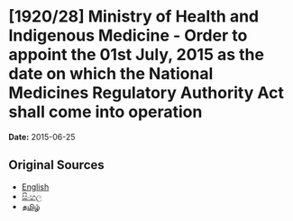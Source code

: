 # [1920/28] Ministry of Health and Indigenous Medicine - Order to appoint the 01st July, 2015 as the date on which the National Medicines Regulatory Authority Act shall come into operation

**Date:** 2015-06-25

## Original Sources

- [English](https://documents.gov.lk/view/extra-gazettes/2015/6/1920-28_E.pdf)
- [සිංහල](https://documents.gov.lk/view/extra-gazettes/2015/6/1920-28_S.pdf)
- [தமிழ்](https://documents.gov.lk/view/extra-gazettes/2015/6/1920-28_T.pdf)
